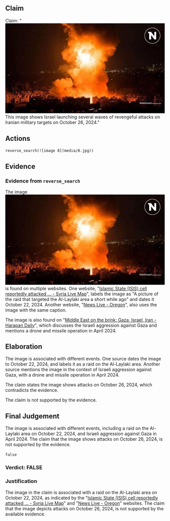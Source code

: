 ## Claim
Claim: "![image 8](media/8.jpg) This image shows Israel launching several waves of revengeful attacks on Iranian military targets on October 26, 2024."

## Actions
```
reverse_search(![image 8](media/8.jpg))
```

## Evidence
### Evidence from `reverse_search`
The image ![image 8](media/8.jpg) is found on multiple websites. One website, "[Islamic State (ISIS) cell reportedly attacked ... - Syria Live Map](https://syria.liveuamap.com/en/2025/18-july-13-islamic-state-isis-cell-reportedly-attacked-syrian)", labels the image as "A picture of the raid that targeted the Al-Laylaki area a short while ago" and dates it October 22, 2024. Another website, "[News Live - Oregon](https://oregon.liveuamap.com/en/2025/17-july-police-investigating-an-assault-at-the-convention-center-max)", also uses the image with the same caption.

The image is also found on "[Middle East on the brink: Gaza, Israel, Iran - Harapan Daily](https://harapandaily.com/2025/06/17/middle-east-on-the-brink-gaza-israel-iran/)", which discusses the Israeli aggression against Gaza and mentions a drone and missile operation in April 2024.


## Elaboration
The image is associated with different events. One source dates the image to October 22, 2024, and labels it as a raid on the Al-Laylaki area. Another source mentions the image in the context of Israeli aggression against Gaza, with a drone and missile operation in April 2024.

The claim states the image shows attacks on October 26, 2024, which contradicts the evidence.

The claim is not supported by the evidence.


## Final Judgement
The image is associated with different events, including a raid on the Al-Laylaki area on October 22, 2024, and Israeli aggression against Gaza in April 2024. The claim that the image shows attacks on October 26, 2024, is not supported by the evidence.

`false`

### Verdict: FALSE

### Justification
The image in the claim is associated with a raid on the Al-Laylaki area on October 22, 2024, as indicated by the "[Islamic State (ISIS) cell reportedly attacked ... - Syria Live Map](https://syria.liveuamap.com/en/2025/18-july-13-islamic-state-isis-cell-reportedly-attacked-syrian)" and "[News Live - Oregon](https://oregon.liveuamap.com/en/2025/17-july-police-investigating-an-assault-at-the-convention-center-max)" websites. The claim that the image depicts attacks on October 26, 2024, is not supported by the available evidence.
